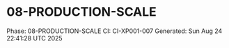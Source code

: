 # 08-PRODUCTION-SCALE
Phase: 08-PRODUCTION-SCALE
CI: CI-XP001-007
Generated: Sun Aug 24 22:41:28 UTC 2025
